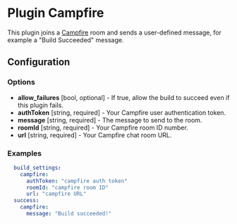 Plugin Campfire
===============

This plugin joins a [Campfire](https://campfirenow.com/) room and sends a user-defined message, for example a 
"Build Succeeded" message.

Configuration
-------------

### Options

* **allow_failures** [bool, optional] - If true, allow the build to succeed even if this plugin fails.
* **authToken** [string, required] - Your Campfire user authentication token.
* **message** [string, required] - The message to send to the room.
* **roomId** [string, required] - Your Campfire room ID number.
* **url** [string, required] - Your Campfire chat room URL.

### Examples
```yml
  build_settings:
    campfire:
      authToken: "campfire auth token"
      roomId: "campfire room ID"
      url: "campfire URL"
  success:
    campfire:
      message: "Build succeeded!"
```
